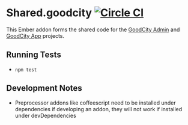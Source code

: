 # Shared.goodcity [![Circle CI](https://circleci.com/gh/crossroads/shared.goodcity.svg?style=svg)](https://circleci.com/gh/crossroads/shared.goodcity)

This Ember addon forms the shared code for the [GoodCity Admin](https://github.com/crossroads/admin.goodcity) and [GoodCity App](https://github.com/crossroads/app.goodcity) projects.

## Running Tests

* `npm test`

## Development Notes

* Preprocessor addons like coffeescript need to be installed under dependencies if developing an addon, they will not work if installed under devDependencies
